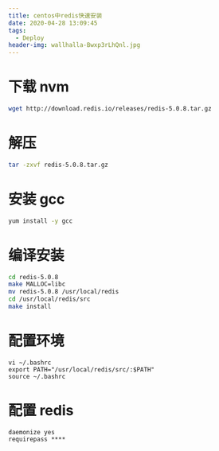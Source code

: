 ```yaml
---
title: centos中redis快速安装
date: 2020-04-28 13:09:45
tags:
  - Deploy
header-img: wallhalla-Bwxp3rLhQnl.jpg
---
```


# 下载 nvm

```sh
wget http://download.redis.io/releases/redis-5.0.8.tar.gz
```

# 解压

```sh
tar -zxvf redis-5.0.8.tar.gz
```

# 安装 gcc

```sh
yum install -y gcc
```

# 编译安装

```sh
cd redis-5.0.8
make MALLOC=libc
mv redis-5.0.8 /usr/local/redis
cd /usr/local/redis/src
make install
```

# 配置环境

```
vi ~/.bashrc
export PATH="/usr/local/redis/src/:$PATH"
source ~/.bashrc
```

# 配置 redis

```
daemonize yes
requirepass ****
```
